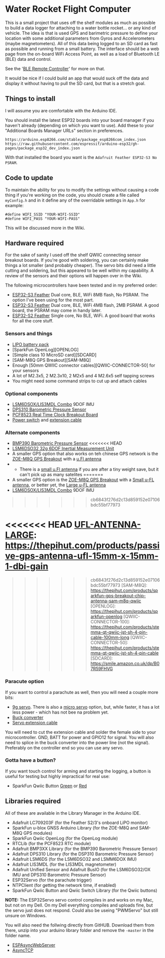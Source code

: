 # Water Rocket Flight Computer

This is a small project that uses off the shelf modules as much as possible to build a data logger for attaching to a 
water bottle rocket... or any kind of vehicle. The idea is that is used GPS and barimetric pressure to define your 
location with some additional parameters from Gyros and Accelerometers (maybe magnetometers). All of this data being 
logged to an SD card as fast as possible and running from a small battery. The interface should be a web page from the 
on-board WiFi Access Point, as well as a load of Bluetooth LE (BLE) data and control.

See the '[BLE Remote Controller](https://github.com/nigeljohnson73/WRFCOM-Remote)' for more on that.

It would be nice if I could build an app that would suck off the data and display it without having to pull the SD
card, but that is a stretch goal.

Things to install
-----------------
I will assume you are comfortable with the Arduino IDE.

You should install the latest ESP32 boards into your board manager if you haven't already (depending on which you 
want to use). Add these to your "Additional Boards Manager URLs" section in preferences.

```
https://arduino.esp8266.com/stable/package_esp8266com_index.json
https://raw.githubusercontent.com/espressif/arduino-esp32/gh-pages/package_esp32_dev_index.json
```

With that installed the board you want is the `Adafruit Feather ESP32-S3 No PSRAM`.

<!--
You will need to install the file system plugins for 
[ESP32](https://microcontrollerslab.com/install-esp32-filesystem-uploader-in-arduino-ide-spiffs/) and/or 
[ESP8266](https://randomnerdtutorials.com/install-esp8266-filesystem-uploader-arduino-ide/) depending 
on which platform youre using. This will allow you to upload the static (mostly image) files for the web pages.

I have also found the [ESP Exception Decoder](https://github.com/me-no-dev/EspExceptionDecoder) to be very useful.
-->

Code to update
--------------
To maintain the ability for you to modify the settings without causing a code thing if you're working on the code, 
you should create a file called `myConfig.h` and in it define any of the overridable settings in `App.h` for example:

```
#define WIFI_SSID "YOUR-WIFI-SSID"
#define WIFI_PASS "YOUR-WIFI-PASS"
```

This will be discussed more in the Wiki.

Hardware required
-----------------
For the sake of sanity I used off the shelf QWIIC connecting sensor breakout boards. If you're good with soldering, you can certainly make things a lot smaller 
(and probably cheaper). The servo bits did need a little cutting and soldering, but this appeared to be well within my capability. A review of the sensors 
and their options will happen over in the Wiki.

The following microcontrollers have been tested and in my preferred order:

* [ESP32-S3 Feather][ESP32-S3-NOPSRAM] Dual core, BLE, WiFi 8MB flash, No PSRAM. The option I've been using for the most part.
* [ESP32-S3 Feather][ESP32-S3] Dual core, BLE, WiFi 4MB flash, 2MB PSRAM. A good board, the PSRAM may come in handy later.
* [ESP32-S2 Feather][ESP32-S2] Single core, No BLE, WiFi. A good board that works for all the core stuff.

### Sensors and things
* [LIPO battery pack][LIPO-1200MAH]
* [SparkFun OpenLog][OPENLOG]
* [Simple class 10 MicroSD card][SDCARD]
* [SAM-M8Q GPS Breakout][SAM-M8Q]
* Enough [50mm QWIIC connector cables][QWIIC-CONNECTOR-50] for your sensors
* A lot of M2.3x5, 2 M2.3x10, 2 M2x5 and 4 M2.6x5 self tapping screws
* You might need some command strips to cut up and attach cables

### Optional components
* [LSM6DSOX/LIS3MDL Combo][LSM6DSOX] 9DOF IMU
* [DPS310 Barometric Pressure Sensor][DPS310]
* [PCF8523 Real Time Clock Breakout Board][PCF8523]
* [Power switch][POWER-SWITCH] and [extension cable][SWITCH-EXTENSION]

### Alternate components
* [BMP390 Barometric Pressure Sensor][BMP390]
<<<<<<< HEAD
* [LSM6DSO32 32g 6DOF Inertial Measurement Unit][LSM6DSO32]
* A smaller GPS option that also works on teh chinese GPS network is the [ZOE-M8Q GPS Breakout][ZOE-M8Q] with a [u.Fl antenna][UFL-ANTENNA-LARGE]
* * There is a [small u.Fl antenna][UFL-ANTENNA-SMALL] if you are after a tiny weight save, but it can't pick up as many satelites
=======
* A smaller GPS option is the [ZOE-M8Q GPS Breakout][ZOE-M8Q] with a [Small u-FL antenna][UFL-ANTENNA-SMALL], or better yet, the [Large u-FL antenna][UFL-ANTENNA-LARGE]
* [LSM6DSOX/LIS3MDL Combo][LSM6DSOX] 9DOF IMU
>>>>>>> cb6843f276d2c13d859152e07106bdc55bf77973

[SWITCH-EXTENSION]: https://thepihut.com/products/jst-ph-2-pin-cable-female-connector-150mm
[POWER-SWITCH]: https://thepihut.com/products/adafruit-switched-jst-ph-2-pin-smt-right-angle-breakout-board
[ESP32-S3]: https://thepihut.com/products/adafruit-esp32-s3-feather-with-4mb-flash-2mb-psram-stemma-qt-qwiic
[ESP32-S3-NOPSRAM]: https://thepihut.com/products/adafruit-esp32-s3-feather-with-stemma-qt-qwiic-8mb-flash-no-psram
[ESP32-S2]: https://thepihut.com/products/adafruit-esp32-s2-feather-2-mb-psram-and-stemma-qt-qwiic
[LIPO-1100MAH]: https://smile.amazon.co.uk/dp/B087LTZW61
[LIPO-1200MAH]: https://shop.pimoroni.com/products/lipo-battery-pack?variant=20429082183
[PCF8523]: https://thepihut.com/products/adafruit-pcf8523-real-time-clock-breakout-board-stemma-qt-qwiic
[BMP390]: https://shop.pimoroni.com/products/adafruit-bmp390-precision-barometric-pressure-and-altimeter-stemma-qt-qwiic?variant=32302189346899
[DPS310]: https://thepihut.com/products/adafruit-dps310-precision-barometric-pressure-altitude-sensor
[LSM6DSO32]: https://thepihut.com/products/adafruit-lsm6dso32-6-dof-accelerometer-and-gyroscope
[LSM6DSOX]: https://thepihut.com/products/adafruit-lsm6dsox-lis3mdl-precision-9-dof-imu?variant=31618642182206
[ZOE-M8Q]: https://shop.pimoroni.com/products/sparkfun-gps-breakout-zoe-m8q-qwiic?variant=31615967789139
[UFL-ANTENNA-SMALL]: https://thepihut.com/products/passive-gps-antenna-ufl-9mm-x-9mm-2dbi-gain
<<<<<<< HEAD
[UFL-ANTENNA-LARGE]: https://thepihut.com/products/passive-gps-antenna-ufl-15mm-x-15mm-1-dbi-gain
=======
[UFL-ANTENNA-LARGE]: https://thepihut.com/products/passive-gps-antenna-ufl-15mm-x-15mm-1-dbi-gain?variant=27739956369
>>>>>>> cb6843f276d2c13d859152e07106bdc55bf77973
[SAM-M8Q]: https://thepihut.com/products/sparkfun-gps-breakout-chip-antenna-sam-m8q-qwiic
[OPENLOG]: https://thepihut.com/products/sparkfun-openlog
[QWIIC-CONNECTOR-100]: https://thepihut.com/products/stemma-qt-qwiic-jst-sh-4-pin-cable-100mm-long
[QWIIC-CONNECTOR-50]: https://thepihut.com/products/stemma-qt-qwiic-jst-sh-4-pin-cable
[SDCARD]: https://smile.amazon.co.uk/dp/B07R59FHVG

### Paracute option
If you want to control a parachute as well, then you will need a couple more bits:

* [9g servo][TOWER-PRO]. There is also a [micro servo][MICRO-SERVO] option, but, while faster, it has a lot less power - which has not bee na problem yet.
* [Buck converter][BUCKY-5V]
* [Servo extension cable][SERVO-EXTENSION]

You will need to cut the extension cable and solder the female side to your microcontroller. GND, BATT for power and GPIO12 for signal. 
You will also need to splice in the buck converter into the power line (not the signal). Preferably on the controller end so you can 
use any servo.

[MICRO-SERVO]: https://www.amazon.co.uk/dp/B09NY5C4N8
[TOWER-PRO]: https://thepihut.com/products/servo-motor-sg92r-micro
[BUCKY-5V]: https://thepihut.com/products/dc-dc-automatic-step-up-down-power-module-3-15v-to-5v-600ma?variant=39824836886723
[SERVO-EXTENSION]: https://thepihut.com/products/servo-motor-sg92r-micro

### Gotta have a button?

If you want touch control for arming and starting the logging, a button is useful for testing but highly impractical for real use:

* SparkFun Qwiic Button [Green][BUTTON-GREEN] or [Red][BUTTON-RED]

[BUTTON-GREEN]: https://thepihut.com/products/sparkfun-qwiic-button-green-led
[BUTTON-RED]: https://thepihut.com/products/sparkfun-qwiic-button-red-led

Libraries required
------------------
All of these are available in the Library Manager in the Arduino IDE.

* Adafruit LC709203F (for the Feather S2/3's onboard LiPO monitor)
* SparkFun u-blox GNSS Arduino Library (for the ZOE-M8Q and SAM-M8Q GPS modules)
* SparkFun Qwiic OpenLog (for the OpenLog module)
* RTCLib (for the PCF8523 RTC module)
* Adafruit BMP3XX Library (for the BMP390 Barometric Pressure Sensor)
* Adafruit DPS310 Library (for the DSP310 Barometric Pressure Sensor)
* Adafruit LSM6DS (for the LSM6DSO32 and LSMM6DOX IMU)
* Adafruit LIS3MDL (for the LIS3MDL magnetometer)
* Adafruit Unified Sensor and Adafruit BusIO (for the LSM6DSO32/OX IMU and DPS310 Barometric Pressure Sensor)
* ESP32Servo (for the parachute trigger)
* NTPClient (for getting the network time, if enabled)
* SparkFun Qwiic Button and Qwiic Switch Library (for the Qwiic buttons)

 __NOTE:__ The ESP32Servo servo control compiles in and works on my Mac, but not on my Dell. On my Dell everything compiles and uploads fine, but the servo just does not respond. Could also be useing "PWMServo" but still unsure on Windows.

You will also need the follwing directly from GitHUB. Download them from there, unzip into your arduino library folder and remove the `-master` in the folder name.

* [ESPAsyncWebServer][ESPAsyncWebServer]
* [AsyncTCP][AsyncTCP] 

[ESPAsyncWebServer]: https://github.com/me-no-dev/ESPAsyncWebServer
[AsyncTCP]: https://github.com/me-no-dev/AsyncTCP
